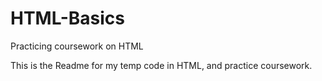 # HTML-Basics
Practicing coursework on HTML

This is the Readme for my temp code in HTML, and practice coursework.
